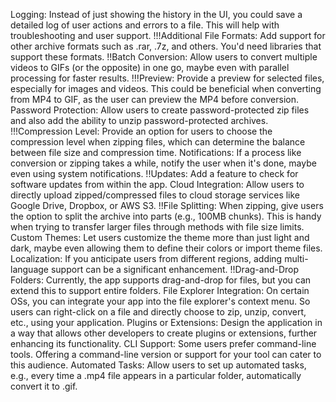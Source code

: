 Logging: Instead of just showing the history in the UI, you could save a detailed log of user actions and errors to a file. This will help with troubleshooting and user support.
!!!Additional File Formats: Add support for other archive formats such as .rar, .7z, and others. You'd need libraries that support these formats.
!!Batch Conversion: Allow users to convert multiple videos to GIFs (or the opposite) in one go, maybe even with parallel processing for faster results.
!!!Preview: Provide a preview for selected files, especially for images and videos. This could be beneficial when converting from MP4 to GIF, as the user can preview the MP4 before conversion.
Password Protection: Allow users to create password-protected zip files and also add the ability to unzip password-protected archives.
!!!Compression Level: Provide an option for users to choose the compression level when zipping files, which can determine the balance between file size and compression time.
Notifications: If a process like conversion or zipping takes a while, notify the user when it's done, maybe even using system notifications.
!!Updates: Add a feature to check for software updates from within the app.
Cloud Integration: Allow users to directly upload zipped/compressed files to cloud storage services like Google Drive, Dropbox, or AWS S3.
!!File Splitting: When zipping, give users the option to split the archive into parts (e.g., 100MB chunks). This is handy when trying to transfer larger files through methods with file size limits.
Custom Themes: Let users customize the theme more than just light and dark, maybe even allowing them to define their colors or import theme files.
Localization: If you anticipate users from different regions, adding multi-language support can be a significant enhancement.
!!Drag-and-Drop Folders: Currently, the app supports drag-and-drop for files, but you can extend this to support entire folders.
File Explorer Integration: On certain OSs, you can integrate your app into the file explorer's context menu. So users can right-click on a file and directly choose to zip, unzip, convert, etc., using your application.
Plugins or Extensions: Design the application in a way that allows other developers to create plugins or extensions, further enhancing its functionality.
CLI Support: Some users prefer command-line tools. Offering a command-line version or support for your tool can cater to this audience.
Automated Tasks: Allow users to set up automated tasks, e.g., every time a .mp4 file appears in a particular folder, automatically convert it to .gif.